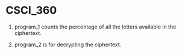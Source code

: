 # CSCI_360
1. program_1 counts the percentage of all the letters available in the ciphertext.

2. program_2 is for decrypting the ciphertext.
